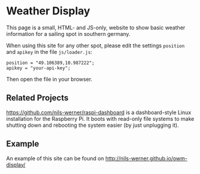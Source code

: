 Weather Display
===============

This page is a small, HTML- and JS-only, website to show basic weather information
for a sailing spot in southern germany.

When using this site for any other spot, please edit the settings `position` and
`apikey` in the file `js/loader.js`:

    position = "49.106389,10.987222";
    apikey = "your-api-key";

Then open the file in your browser.

## Related Projects

<https://github.com/nils-werner/raspi-dashboard> is a dashboard-style Linux
installation for the Raspberry Pi. It boots with read-only file systems to
make shutting down and rebooting the system easier (by just unplugging it).

## Example

An example of this site can be found on <http://nils-werner.github.io/owm-display/>
